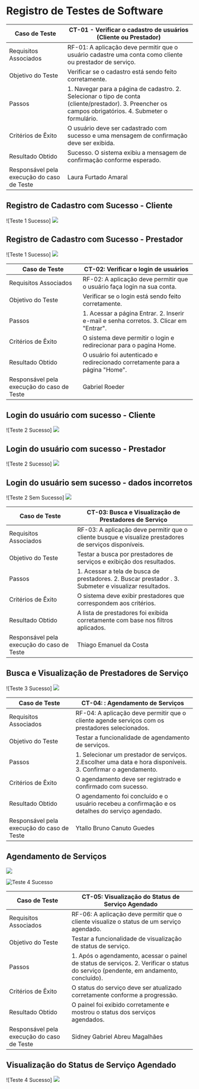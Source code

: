 # Registro de Testes de Software

| Caso de Teste      | CT-01 - Verificar o cadastro de usuários (Cliente ou Prestador)                                                                                |
|--------------------------------------------|--------------------------------------------------------------------------------------------------------------------------------------------------------------------------------------------------|
| Requisitos Associados  |  RF-01: A aplicação deve permitir que o usuário cadastre uma conta como cliente ou prestador de serviço.                                    |
| Objetivo do Teste      | Verificar se o cadastro está sendo feito corretamente.            |
| Passos                 | 1. Navegar para a página de cadastro. 2. Selecionar o tipo de conta (cliente/prestador). 3. Preencher os campos obrigatórios. 4. Submeter o formulário.   |
| Critérios de Êxito     | O usuário deve ser cadastrado com sucesso e uma mensagem de confirmação deve ser exibida.  |
| Resultado Obtido   |   Sucesso. O sistema exibiu a mensagem de confirmação conforme esperado.         | 
| Responsável pela execução do caso de Teste   |   Laura Furtado Amaral   |         

## Registro de Cadastro com Sucesso - Cliente

![Teste 1 Sucesso]
<img src='cadcliente.gif'>

## Registro de Cadastro com Sucesso - Prestador

![Teste 1 Sucesso]
<img src='cadprestador.gif'>




| Caso de Teste      | CT-02: Verificar o login de usuários                                                                                 |
|--------------------------------------------|--------------------------------------------------------------------------------------------------------------------------------------------------------------------------------------------------|
| Requisitos Associados  |  RF-02: A aplicação deve permitir que o usuário faça login na sua conta.                                    |
| Objetivo do Teste      | Verificar se o login está sendo feito corretamente.            |
| Passos                 | 1. Acessar a página Entrar. 2. Inserir e-mail e senha corretos. 3. Clicar em "Entrar".   |
| Critérios de Êxito     | O sistema deve permitir o login e redirecionar para o pagina Home.  | 
| Resultado Obtido   |   O usuário foi autenticado e redirecionado corretamente para a página "Home".         |
| Responsável pela execução do caso de Teste   |   Gabriel Roeder   |         


## Login do usuário com sucesso - Cliente

![Teste 2 Sucesso]
<img src='logincliente.gif'>

## Login do usuário com sucesso - Prestador

![Teste 2 Sucesso]
<img src='loginprest.gif'>

## Login do usuário sem sucesso - dados incorretos

![Teste 2 Sem Sucesso]
<img src='loginfailure.gif'>


| Caso de Teste      | CT-03: Busca e Visualização de Prestadores de Serviço                                                                                |
|--------------------------------------------|--------------------------------------------------------------------------------------------------------------------------------------------------------------------------------------------------|
| Requisitos Associados  |  RF-03: A aplicação deve permitir que o cliente busque e visualize prestadores de serviços disponíveis.                                    |
| Objetivo do Teste      | Testar a busca por prestadores de serviços e exibição dos resultados.            |
| Passos                 | 1. Acessar a tela de busca de prestadores. 2. Buscar prestador . 3. Submeter e visualizar resultados.   |
| Critérios de Êxito     | O sistema deve exibir prestadores que correspondem aos critérios.  | 
| Resultado Obtido   |   A lista de prestadores foi exibida corretamente com base nos filtros aplicados.         |         
| Responsável pela execução do caso de Teste   |   Thiago Emanuel da Costa   |

## Busca e Visualização de Prestadores de Serviço 

![Teste 3 Sucesso]
<img src='buscaprestador.gif'>


| Caso de Teste      | CT-04: : Agendamento de Serviços                  |
|--------------------------------------------|------------------------------------------------------------------------------------------------------------------------------------------------------------------------------------------------|
| Requisitos Associados  | RF-04: A aplicação deve permitir que o cliente agende serviços com os prestadores selecionados.  |
| Objetivo do Teste      | Testar a funcionalidade de agendamento de serviços.                                                               |
| Passos                 | 1. Selecionar um prestador de serviços. 2.Escolher uma data e hora disponíveis. 3. Confirmar o agendamento.                                              |
| Critérios de Êxito     |   O agendamento deve ser registrado e confirmado com sucesso. | 
| Resultado Obtido   |   O agendamento foi concluído e o usuário recebeu a confirmação e os detalhes do serviço agendado.         |         
| Responsável pela execução do caso de Teste   |   Ytallo Bruno Canuto Guedes   |


## Agendamento de Serviços 
<img src='agendamento.gif'>

![Teste 4 Sucesso](https://github.com/ICEI-PUC-Minas-PMV-ADS/pmv-ads-2023-1-e2-proj-int-t4-g1-greenpath/blob/aff155bf660a2c966b605c81bd54f02ddc550f2a/docs/img/Teste04_vaga_PJ.gif)

| Caso de Teste      | CT-05: Visualização do Status de Serviço Agendado                 |
|--------------------------------------------|------------------------------------------------------------------------------------------------------------------------------------------------------------------------------------------------|
| Requisitos Associados  | RF-06: A aplicação deve permitir que o cliente visualize o status de um serviço agendado.  |
| Objetivo do Teste      | Testar a funcionalidade de visualização de status de serviço.                                                               |
| Passos                 | 1. Após o agendamento, acessar o painel de status de serviços. 2. Verificar o status do serviço (pendente, em andamento, concluído).                           |
| Critérios de Êxito     |   O status do serviço deve ser atualizado corretamente conforme a progressão.  | 
| Resultado Obtido   |   O painel foi exibido corretamente e mostrou o status dos serviços agendados.         |         
| Responsável pela execução do caso de Teste   |   Sidney Gabriel Abreu Magalhães   |                                                      |                                      
              
## Visualização do Status de Serviço Agendado 

![Teste 4 Sucesso]
<img src='status.gif'>
